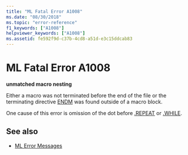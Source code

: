 ```yaml
---
title: "ML Fatal Error A1008"
ms.date: "08/30/2018"
ms.topic: "error-reference"
f1_keywords: ["A1008"]
helpviewer_keywords: ["A1008"]
ms.assetid: fe592f9d-c37b-4cd8-a51d-e3c15ddcab83
---
```

# ML Fatal Error A1008

**unmatched macro nesting**

Either a macro was not terminated before the end of the file or the terminating directive [ENDM](../../assembler/masm/endm.md) was found outside of a macro block.

One cause of this error is omission of the dot before [.REPEAT](../../assembler/masm/dot-repeat.md) or [.WHILE](../../assembler/masm/dot-while.md).

## See also

- [ML Error Messages](../../assembler/masm/ml-error-messages.md)
